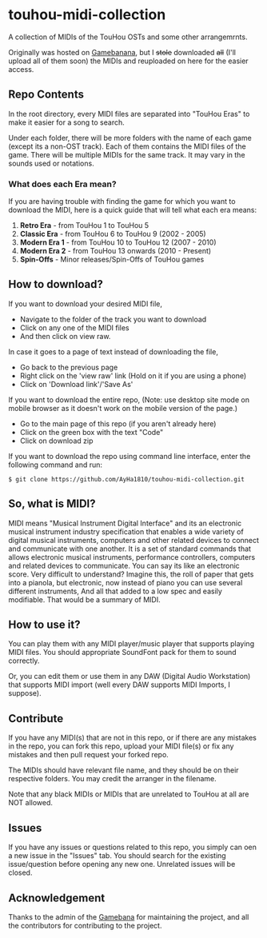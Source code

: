# touhou-midi-collection
A collection of MIDIs of the TouHou OSTs and some other arrangemrnts.

Originally was hosted on [Gamebanana](https://gamebanana.com/projects/35179), but I ~~stole~~ downloaded ~~all~~ (I'll upload all of them soon) the MIDIs and reuploaded on here for the easier access.

## Repo Contents
In the root directory, every MIDI files are separated into "TouHou Eras" to make it easier for a song to search.

Under each folder, there will be more folders with the name of each game (except its a non-OST track). Each of them contains the MIDI files of the game. There will be multiple MIDIs for the same track. It may vary in the sounds used or notations.

### What does each Era mean?
If you are having trouble with finding the game for which you want to download the MIDI, here is a quick guide that will tell what each era means:
  1. **Retro Era** - from TouHou 1 to TouHou 5
  2. **Classic Era** - from TouHou 6 to TouHou 9 (2002 - 2005)
  3. **Modern Era 1** - from TouHou 10 to TouHou 12 (2007 - 2010)
  4. **Modern Era 2** - from TouHou 13 onwards (2010 - Present)
  5. **Spin-Offs** - Minor releases/Spin-Offs of TouHou games

## How to download?
If you want to download your desired MIDI file,
  - Navigate to the folder of the track you want to download
  - Click on any one of the MIDI files
  - And then click on view raw.

In case it goes to a page of text instead of downloading the file,
  - Go back to the previous page
  - Right click on the 'view raw' link (Hold on it if you are using a phone)
  - Click on 'Download link'/'Save As'

If you want to download the entire repo, (Note: use desktop site mode on mobile browser as it doesn't work on the mobile version of the page.)
  - Go to the main page of this repo (if you aren't already here)
  - Click on the green box with the text "Code"
  - Click on download zip

If you want to download the repo using command line interface, enter the following command and run:
```
$ git clone https://github.com/AyHa1810/touhou-midi-collection.git
```

## So, what is MIDI?
MIDI means "Musical Instrument Digital Interface" and its an electronic musical instrument industry specification that enables a wide variety of digital musical instruments, computers and other related devices to connect and communicate with one another. It is a set of standard commands that allows electronic musical instruments, performance controllers, computers and related devices to communicate. You can say its like an electronic score.
Very difficult to understand? Imagine this, the roll of paper that gets into a pianola, but electronic, now instead of piano you can use several different instruments, And all that added to a low spec and easily modifiable. That would be a summary of MIDI.

## How to use it?
You can play them with any MIDI player/music player that supports playing MIDI files. You should appropriate SoundFont pack for them to sound correctly.

Or, you can edit them or use them in any DAW (Digital Audio Workstation) that supports MIDI import (well every DAW supports MIDI Imports, I suppose).

## Contribute
If you have any MIDI(s) that are not in this repo, or if there are any mistakes in the repo, you can fork this repo, upload your MIDI file(s) or fix any mistakes and then pull request your forked repo.

The MIDIs should have relevant file name, and they should be on their respective folders. You may credit the arranger in the filename.

Note that any black MIDIs or MIDIs that are unrelated to TouHou at all are NOT allowed.

## Issues
If you have any issues or questions related to this repo, you simply can oen a new issue in the "Issues" tab. You should search for the existing issue/question before opening any new one. Unrelated issues will be closed.

## Acknowledgement 
Thanks to the admin of the [Gamebana](https://gamebanana.com/projects/35179) for maintaining the project, and all the contributors for contributing to the project.
